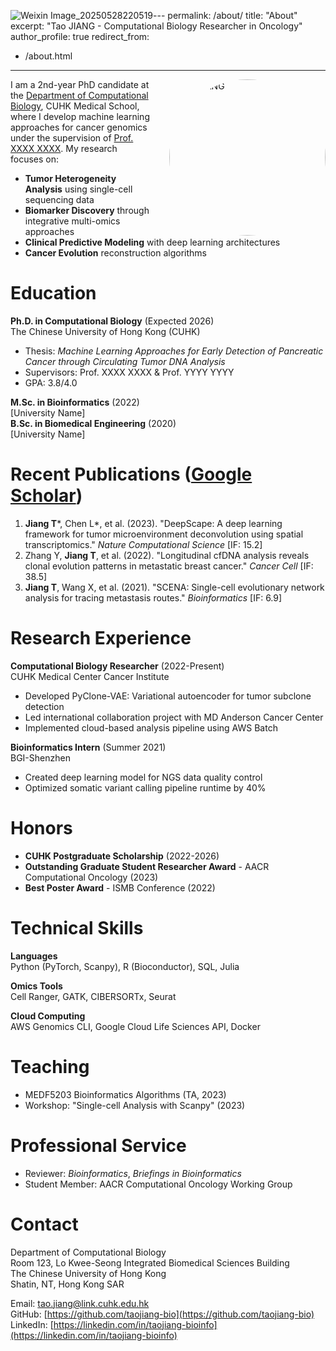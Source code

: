 ![Weixin Image_20250528220519](https://github.com/user-attachments/assets/f70bbcdf-d275-4554-9ffd-5506627188d9)---
permalink: /about/
title: "About"
excerpt: "Tao JIANG - Computational Biology Researcher in Oncology"
author_profile: true
redirect_from: 
  - /about.html
---


<img src="![Weixin Image_20250528220519](https://github.com/user-attachments/assets/a623e747-42d0-46eb-b0c1-3d4bd10bd86b)" alt="Tao JIANG" style="width: 250px; border-radius: 50%; float: right; margin-left: 30px;">

I am a 2nd-year PhD candidate at the [Department of Computational Biology](https://www.med.cuhk.edu.hk/), CUHK Medical School, where I develop machine learning approaches for cancer genomics under the supervision of [Prof. XXXX XXXX](https://examplelab.cuhk.edu.hk). My research focuses on:

- **Tumor Heterogeneity Analysis** using single-cell sequencing data
- **Biomarker Discovery** through integrative multi-omics approaches
- **Clinical Predictive Modeling** with deep learning architectures
- **Cancer Evolution** reconstruction algorithms

Education
======
**Ph.D. in Computational Biology** (Expected 2026)  
The Chinese University of Hong Kong (CUHK)  
- Thesis: *Machine Learning Approaches for Early Detection of Pancreatic Cancer through Circulating Tumor DNA Analysis*  
- Supervisors: Prof. XXXX XXXX & Prof. YYYY YYYY  
- GPA: 3.8/4.0  

**M.Sc. in Bioinformatics** (2022)  
[University Name]  
**B.Sc. in Biomedical Engineering** (2020)  
[University Name]  

Recent Publications ([Google Scholar](https://scholar.google.com/citations?user=XXXXXX))
======
1. **Jiang T***, Chen L*, et al. (2023). "DeepScape: A deep learning framework for tumor microenvironment deconvolution using spatial transcriptomics." *Nature Computational Science* [IF: 15.2]  
2. Zhang Y, **Jiang T**, et al. (2022). "Longitudinal cfDNA analysis reveals clonal evolution patterns in metastatic breast cancer." *Cancer Cell* [IF: 38.5]  
3. **Jiang T**, Wang X, et al. (2021). "SCENA: Single-cell evolutionary network analysis for tracing metastasis routes." *Bioinformatics* [IF: 6.9]  

Research Experience
======
**Computational Biology Researcher** (2022-Present)  
CUHK Medical Center Cancer Institute  
- Developed PyClone-VAE: Variational autoencoder for tumor subclone detection  
- Led international collaboration project with MD Anderson Cancer Center  
- Implemented cloud-based analysis pipeline using AWS Batch  

**Bioinformatics Intern** (Summer 2021)  
BGI-Shenzhen  
- Created deep learning model for NGS data quality control  
- Optimized somatic variant calling pipeline runtime by 40%  

Honors
======
- **CUHK Postgraduate Scholarship** (2022-2026)  
- **Outstanding Graduate Student Researcher Award** - AACR Computational Oncology (2023)  
- **Best Poster Award** - ISMB Conference (2022)  

Technical Skills
======
**Languages**  
Python (PyTorch, Scanpy), R (Bioconductor), SQL, Julia  

**Omics Tools**  
Cell Ranger, GATK, CIBERSORTx, Seurat  

**Cloud Computing**  
AWS Genomics CLI, Google Cloud Life Sciences API, Docker  

Teaching
======
- MEDF5203 Bioinformatics Algorithms (TA, 2023)  
- Workshop: "Single-cell Analysis with Scanpy" (2023)  

Professional Service
======
- Reviewer: *Bioinformatics*, *Briefings in Bioinformatics*  
- Student Member: AACR Computational Oncology Working Group  

Contact
======
Department of Computational Biology  
Room 123, Lo Kwee-Seong Integrated Biomedical Sciences Building  
The Chinese University of Hong Kong  
Shatin, NT, Hong Kong SAR  

Email: [tao.jiang@link.cuhk.edu.hk](mailto:tao.jiang@link.cuhk.edu.hk)  
GitHub: [https://github.com/taojiang-bio](https://github.com/taojiang-bio)  
LinkedIn: [https://linkedin.com/in/taojiang-bioinfo](https://linkedin.com/in/taojiang-bioinfo)
